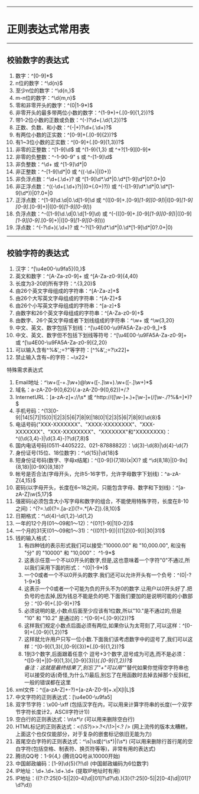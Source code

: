 
---
正则表达式常用表
===
---

## 校验数字的表达式

1. 数字：^[0-9]*$
2. n位的数字：^\d{n}$
3. 至少n位的数字：^\d{n,}$
4. m-n位的数字：^\d{m,n}$
5. 零和非零开头的数字：^(0|1-9*)$
6. 非零开头的最多带两位小数的数字：^(1-9*)+(.[0-9]{1,2})?$
7. 带1-2位小数的正数或负数：^(-)?\d+(.\d{1,2})?$
8. 正数、负数、和小数：^(-|+)?\d+(.\d+)?$
9. 有两位小数的正实数：^[0-9]+(.[0-9]{2})?$
10. 有1~3位小数的正实数：^[0-9]+(.[0-9]{1,3})?$
11. 非零的正整数：^[1-9]\d$ 或 ^(1-9){1,3} 或 ^\+?[1-9][0-9]*
12. 非零的负整数：^-1-90-9" `$` 或 ^-[1-9]\d$
13. 非负整数：^\d+ 或 ^[1-9]\d*|0
14. 非正整数：^-[1-9]\d*|0 或 ^((-\d+)|(0+))
15. 非负浮点数：^\d+(.\d+)? 或 ^[1-9]\d*\.\d*|0\.\d*[1-9]\d*|0?\.0+|0
16. 非正浮点数：^((-\d+(.\d+)?)|(0+(.0+)?)) 或 ^(-([1-9]\d*\.\d*|0\.\d*[1-9]\d*))|0?\.0+|0
17. 正浮点数：^[1-9]\d.\d|0.\d[1-9]\d 或 ^(([0-9]+\.[0-9]*[1-9][0-9]*)|([0-9]*[1-9][0-9]*\.[0-9]+)|([0-9]*[1-9][0-9]*))
18. 负浮点数：^-([1-9]\d.\d|0.\d[1-9]\d) 或 ^(-(([0-9]+\.[0-9]*[1-9][0-9]*)|([0-9]*[1-9][0-9]*\.[0-9]+)|([0-9]*[1-9][0-9]*)))
19. 浮点数：^(-?\d+)(.\d+)? 或 ^-?([1-9]\d*\.\d*|0\.\d*[1-9]\d*|0?\.0+|0)

---

## 校验字符的表达式

1. 汉字：^[\u4e00-\u9fa5]{0,}$
2. 英文和数字：^[A-Za-z0-9]+ 或 ^[A-Za-z0-9]{4,40}
3. 长度为3-20的所有字符：^.{3,20}$
4. 由26个英文字母组成的字符串：^[A-Za-z]+$
5. 由26个大写英文字母组成的字符串：^[A-Z]+$
6. 由26个小写英文字母组成的字符串：^[a-z]+$
7. 由数字和26个英文字母组成的字符串：^[A-Za-z0-9]+$
8. 由数字、26个英文字母或者下划线组成的字符串：^\w+ 或 ^\w{3,20}
9. 中文、英文、数字包括下划线：^[\u4E00-\u9FA5A-Za-z0-9_]+$
10. 中文、英文、数字但不包括下划线等符号：^[\u4E00-\u9FA5A-Za-z0-9]+ 或 ^[\u4E00-\u9FA5A-Za-z0-9]{2,20}
11. 可以输入含有^%&',;=?\"等字符：[^%&',;=?\x22]+
12. 禁止输入含有~的字符：~\x22+

特殊需求表达式

1. Email地址：^\w+([-+.]\w+)@\w+([-.]\w+).\w+([-.]\w+)*$
2. 域名：a-zA-Z0-9{0,62}(/.a-zA-Z0-9{0,62})+/.?
3. InternetURL：[a-zA-z]+://\s* 或 ^http://([\w-]+.)+[\w-]+(/[\w-./?%&=]*)?$
4. 手机号码：^(13[0-9]|14[5|7]|15[0|1|2|3|5|6|7|8|9]|18[0|1|2|3|5|6|7|8|9])\d{8}$
5. 电话号码("XXX-XXXXXXX"、"XXXX-XXXXXXXX"、"XXX-XXXXXXX"、"XXX-XXXXXXXX"、"XXXXXXX"和"XXXXXXXX)：^((\d{3,4}-)|\d{3.4}-)?\d{7,8}$ 
6. 国内电话号码(0511-4405222、021-87888822)：\d{3}-\d{8}|\d{4}-\d{7}
7. 身份证号(15位、18位数字)：^\d{15}|\d{18}$
8. 短身份证号码(数字、字母x结尾)：^([0-9]){7,18}(x|X)? 或 ^\d{8,18}|[0-9x]{8,18}|[0-9X]{8,18}?
9. 帐号是否合法(字母开头，允许5-16字节，允许字母数字下划线)：^a-zA-Z{4,15}$
10. 密码(以字母开头，长度在6~18之间，只能包含字母、数字和下划线)：^[a-zA-Z]\w{5,17}$
11. 强密码(必须包含大小写字母和数字的组合，不能使用特殊字符，长度在8-10之间)：^(?=.\d)(?=.[a-z])(?=.*[A-Z]).{8,10}$  
12. 日期格式：^\d{4}-\d{1,2}-\d{1,2}
13. 一年的12个月(01～09和1～12)：^(0?[1-9]|1[0-2])$
14. 一个月的31天(01～09和1～31)：^((0?[1-9])|((1|2)[0-9])|30|31)$ 
15. 钱的输入格式：<br>
    1. 有四种钱的表示形式我们可以接受:"10000.00" 和 "10,000.00", 和没有 "分" 的 "10000" 和 "10,000"：
       ^1-9*$ 
    2. 这表示任意一个不以0开头的数字,但是,这也意味着一个字符"0"不通过,所以我们采用下面的形式：
       ^(0|1-9*)$ 
    3. 一个0或者一个不以0开头的数字.我们还可以允许开头有一个负号：^(0|-?1-9*)$ 
    4. 这表示一个0或者一个可能为负的开头不为0的数字.让用户以0开头好了.把负号的也去掉,因为钱总不能是负的吧.下面我们要加的是说明可能的小数部分：^[0-9]+(.[0-9]+)?$ 
    5. 必须说明的是,小数点后面至少应该有1位数,所以"10."是不通过的,但是 "10" 和 "10.2" 是通过的：^[0-9]+(.[0-9]{2})?$ 
    6. 这样我们规定小数点后面必须有两位,如果你认为太苛刻了,可以这样：^[0-9]+(.[0-9]{1,2})?$ 
    7. 这样就允许用户只写一位小数.下面我们该考虑数字中的逗号了,我们可以这样：^[0-9]{1,3}(,[0-9]{3})*(.[0-9]{1,2})?$ 
    8. 1到3个数字,后面跟着任意个 逗号+3个数字,逗号成为可选,而不是必须：^([0-9]+|[0-9]{1,3}(,[0-9]{3})*)(.[0-9]{1,2})?$ <br>
       备注：这就是最终结果了,别忘了"+"可以用"*"替代如果你觉得空字符串也可以接受的话(奇怪,为什么?)最后,别忘了在用函数时去掉去掉那个反斜杠,一般的错误都在这里
16. xml文件：^([a-zA-Z]+-?)+[a-zA-Z0-9]+\.x|X[l|L]$
17. 中文字符的正则表达式：[\u4e00-\u9fa5]
18. 双字节字符：\x00-\xff    (包括汉字在内，可以用来计算字符串的长度(一个双字节字符长度计2，ASCII字符计1))
19. 空白行的正则表达式：\n\s*\r    (可以用来删除空白行)
20. HTML标记的正则表达式：<(\S?)>>.?</\1>|<.? />    (网上流传的版本太糟糕，上面这个也仅仅能部分，对于复杂的嵌套标记依旧无能为力)
21. 首尾空白字符的正则表达式：^\s|\s或(^\s*)|(\s*)    (可以用来删除行首行尾的空白字符(包括空格、制表符、换页符等等)，非常有用的表达式)
22. 腾讯QQ号：1-9{4,}    (腾讯QQ号从10000开始)
23. 中国邮政编码：[1-9]\d{5}(?!\d)    (中国邮政编码为6位数字)
24. IP地址：\d+.\d+.\d+.\d+    (提取IP地址时有用)
25. IP地址：((?:(?:25[0-5]|2[0-4]\d|[01]?\d?\d)\.){3}(?:25[0-5]|2[0-4]\d|[01]?\d?\d))


























